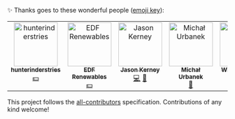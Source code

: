 <!--bl
    (filemeta
        (title "Contributors")
    )
/bl-->

✨ Thanks goes to these wonderful people ([emoji key](https://allcontributors.org/docs/en/emoji-key)):

<!-- ALL-CONTRIBUTORS-LIST:START - Do not remove or modify this section -->
<!-- prettier-ignore-start -->
<!-- markdownlint-disable -->
<table>
  <tbody>
    <tr>
      <td align="center" valign="top" width="14.28%"><a href="https://github.com/hunterinderstries"><img src="https://avatars.githubusercontent.com/u/22056883?v=4?s=100" width="100px;" alt="hunterinderstries"/><br /><sub><b>hunterinderstries</b></sub></a><br /><a href="#financial-hunterinderstries" title="Financial">💵</a></td>
      <td align="center" valign="top" width="14.28%"><a href="https://github.com/edf-re"><img src="https://avatars.githubusercontent.com/u/13739273?v=4?s=100" width="100px;" alt="EDF Renewables"/><br /><sub><b>EDF Renewables</b></sub></a><br /><a href="#financial-edf-re" title="Financial">💵</a></td>
      <td align="center" valign="top" width="14.28%"><a href="https://github.com/jason-kerney"><img src="https://avatars.githubusercontent.com/u/5097968?v=4?s=100" width="100px;" alt="Jason Kerney"/><br /><sub><b>Jason Kerney</b></sub></a><br /><a href="https://github.com/cmstead/jsLearnerForms/commits?author=jason-kerney" title="Code">💻</a> <a href="https://github.com/cmstead/jsLearnerForms/commits?author=jason-kerney" title="Documentation">📖</a></td>
      <td align="center" valign="top" width="14.28%"><a href="https://github.com/senpl"><img src="https://avatars.githubusercontent.com/u/5415941?v=4?s=100" width="100px;" alt="Michał Urbanek"/><br /><sub><b>Michał Urbanek</b></sub></a><br /><a href="https://github.com/cmstead/jsLearnerForms/issues?q=author%3Asenpl" title="Bug reports">🐛</a></td>
      <td align="center" valign="top" width="14.28%"><a href="http://thermodynamicsofemotion.com/"><img src="https://avatars.githubusercontent.com/u/3875136?v=4?s=100" width="100px;" alt="Willem Larsen"/><br /><sub><b>Willem Larsen</b></sub></a><br /><a href="https://github.com/cmstead/jsLearnerForms/commits?author=willemlarsen" title="Documentation">📖</a></td>
    </tr>
  </tbody>
</table>

<!-- markdownlint-restore -->
<!-- prettier-ignore-end -->

<!-- ALL-CONTRIBUTORS-LIST:END -->

This project follows the [all-contributors](https://github.com/all-contributors/all-contributors) specification. Contributions of any kind welcome!